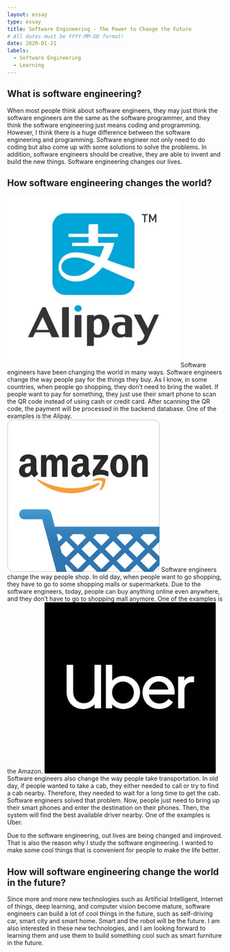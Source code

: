 ```yaml
---
layout: essay
type: essay
title: Software Engineering - The Power to Change the Future
# All dates must be YYYY-MM-DD format!
date: 2020-01-21
labels: 
  - Software Engineering
  - Learning
---
```




## What is software engineering?

When most people think about software engineers, they may just think the software engineers are the same as the software programmer, and they think the software engineering just means coding and programming.  However, I think there is a huge difference between the software engineering and programming.  Software engineer not only need to do coding but also come up with some solutions to solve the problems.  In addition, software engineers should be creative, they are able to invent and build the new things.  Software engineering changes our lives. 


## How software engineering changes the world?
<img class="ui small floated image" src="../images/alipay.jpg">
Software engineers have been changing the world in many ways.  Software engineers change the way people pay for the things they buy.  As I know, in some countries, when people go shopping, they don’t need to bring the wallet.  If people want to pay for something, they just use their smart phone to scan the QR code instead of using cash or credit card.  After scanning the QR code, the payment will be processed in the backend database.  One of the examples is the Alipay.  <img class="ui small floated image" src="../images/51J6cQ63OJL._SY355_.jpg"> Software engineers change the way people shop.  In old day, when people want to go shopping, they have to go to some shopping malls or supermarkets.  Due to the software engineers, today, people can buy anything online even anywhere, and they don’t have to go to shopping mall anymore. One of the examples is the Amazon.  <img class="ui small floated image" src="../images/TPLLaqYR_400x400.jpg">  Software engineers also change the way people take transportation.  In old day, if people wanted to take a cab, they either needed to call or try to find a cab nearby.  Therefore, they needed to wait for a long time to get the cab.  Software engineers solved that problem.  Now, people just need to bring up their smart phones and enter the destination on their phones.  Then, the system will find the best available driver nearby.  One of the examples is Uber.

Due to the software engineering, out lives are being changed and improved.  That is also the reason why I study the software engineering.  I wanted to make some cool things that is convenient for people to make the life better.



## How will software engineering change the world in the future?

Since more and more new technologies such as Artificial Intelligent, Internet of things, deep learning, and computer vision become mature, software engineers can build a lot of cool things in the future, such as self-driving car, smart city and smart home.  Smart and the robot will be the future.  I am also interested in these new technologies, and I am looking forward to learning them and use them to build something cool such as smart furniture in the future.  
